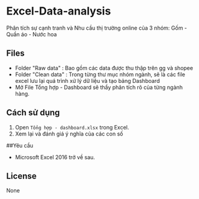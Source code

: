 # Excel-Data-analysis
Phân tích sự cạnh tranh và Nhu cầu thị trường online của 3 nhóm: Gốm - Quần áo - Nước hoa

## Files
-  Folder "Raw data" : Bao gồm các data được thu thập trên gg và shopee
-  Folder "Clean data" : Trong từng thư mục nhóm ngành, sẽ là các file excel lưu lại quá trình xử lý dữ liệu và tạo bảng Dashboard
-  Mở File Tổng hợp - Dashboard sẽ thầy phân tích rõ của từng ngành hàng.

## Cách sử dụng
1. Open `Tổng hợp - dashboard.xlsx` trong Excel.
2. Xem lại và đánh giá ý nghĩa của các con số

##Yêu cầu
- Microsoft Excel 2016 trở về sau.

## License
None
